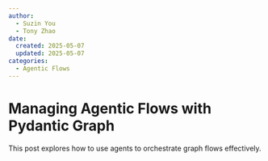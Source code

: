 ```yaml
---
author:
  - Suzin You
  - Tony Zhao
date:
  created: 2025-05-07
  updated: 2025-05-07
categories:
  - Agentic Flows
---
```


# Managing Agentic Flows with Pydantic Graph

This post explores how to use agents to orchestrate graph flows effectively.

<!-- more -->
